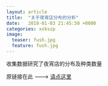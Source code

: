 ```yaml
---
layout: article
title:  "关于夜宵店分布的分析"
date:   2018-01-03 21:45:50 +0800
categories: xxkszp
image:
  teaser: fush.jpg
  feature: fush.jpg
---
```

收集数据研究了夜宵店的分布及种类数量

原链接在此  --->  [请点这里](https://public.tableau.com/profile/koujii#!/vizhome/yexiao/1_1?publish=yes)